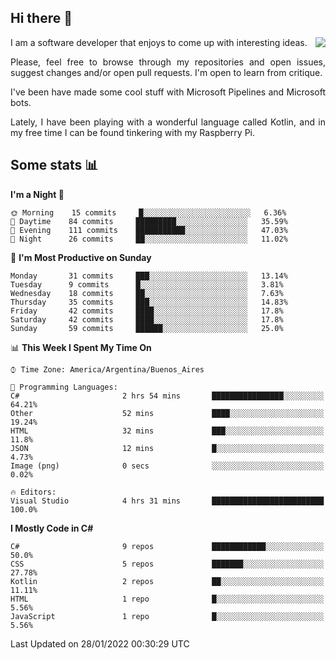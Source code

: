 ## Hi there :slightly_smiling_face:

<img src="https://github-readme-stats.vercel.app/api?username=victorgrycuk&show_icons=true&count_private=true&title_color=F7941E&icon_color=F7941E" align="right">

<p align="justify">
I am a software developer that enjoys to come up with interesting ideas.
<p/>

<p align= "justify">
Please, feel free to browse through my repositories and open issues, suggest changes and/or open pull requests. I'm open to learn from critique.
<p/>


<p align= "justify">
I've been have made some cool stuff with Microsoft Pipelines and Microsoft bots.
<p/>

<p align= "justify">
Lately, I have been playing with a wonderful language called Kotlin, and in my free time I can be found tinkering with my Raspberry Pi.
<p/>

## Some stats :bar_chart:
<!--START_SECTION:waka-->
**I'm a Night 🦉** 

```text
🌞 Morning    15 commits     █░░░░░░░░░░░░░░░░░░░░░░░░   6.36% 
🌆 Daytime    84 commits     █████████░░░░░░░░░░░░░░░░   35.59% 
🌃 Evening    111 commits    ███████████░░░░░░░░░░░░░░   47.03% 
🌙 Night      26 commits     ██░░░░░░░░░░░░░░░░░░░░░░░   11.02%

```
📅 **I'm Most Productive on Sunday** 

```text
Monday       31 commits     ███░░░░░░░░░░░░░░░░░░░░░░   13.14% 
Tuesday      9 commits      █░░░░░░░░░░░░░░░░░░░░░░░░   3.81% 
Wednesday    18 commits     ██░░░░░░░░░░░░░░░░░░░░░░░   7.63% 
Thursday     35 commits     ███░░░░░░░░░░░░░░░░░░░░░░   14.83% 
Friday       42 commits     ████░░░░░░░░░░░░░░░░░░░░░   17.8% 
Saturday     42 commits     ████░░░░░░░░░░░░░░░░░░░░░   17.8% 
Sunday       59 commits     ██████░░░░░░░░░░░░░░░░░░░   25.0%

```


📊 **This Week I Spent My Time On** 

```text
⌚︎ Time Zone: America/Argentina/Buenos_Aires

💬 Programming Languages: 
C#                       2 hrs 54 mins       ████████████████░░░░░░░░░   64.21% 
Other                    52 mins             ████░░░░░░░░░░░░░░░░░░░░░   19.24% 
HTML                     32 mins             ███░░░░░░░░░░░░░░░░░░░░░░   11.8% 
JSON                     12 mins             █░░░░░░░░░░░░░░░░░░░░░░░░   4.73% 
Image (png)              0 secs              ░░░░░░░░░░░░░░░░░░░░░░░░░   0.02%

🔥 Editors: 
Visual Studio            4 hrs 31 mins       █████████████████████████   100.0%

```

**I Mostly Code in C#** 

```text
C#                       9 repos             ████████████░░░░░░░░░░░░░   50.0% 
CSS                      5 repos             ███████░░░░░░░░░░░░░░░░░░   27.78% 
Kotlin                   2 repos             ██░░░░░░░░░░░░░░░░░░░░░░░   11.11% 
HTML                     1 repo              █░░░░░░░░░░░░░░░░░░░░░░░░   5.56% 
JavaScript               1 repo              █░░░░░░░░░░░░░░░░░░░░░░░░   5.56%

```



 Last Updated on 28/01/2022 00:30:29 UTC
<!--END_SECTION:waka-->
